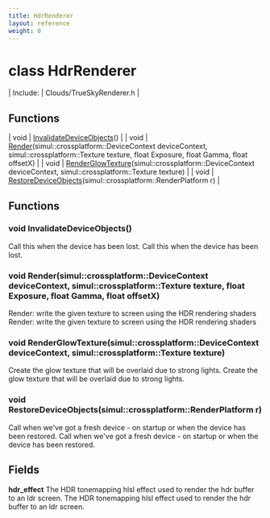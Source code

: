 ```yaml
---
title: HdrRenderer
layout: reference
weight: 0
---
```

class HdrRenderer
===

| Include: | Clouds/TrueSkyRenderer.h |



Functions
---

| void | [InvalidateDeviceObjects](#InvalidateDeviceObjects)() |
| void | [Render](#Render)(simul::crossplatform::DeviceContext deviceContext, simul::crossplatform::Texture texture, float Exposure, float Gamma, float offsetX) |
| void | [RenderGlowTexture](#RenderGlowTexture)(simul::crossplatform::DeviceContext deviceContext, simul::crossplatform::Texture texture) |
| void | [RestoreDeviceObjects](#RestoreDeviceObjects)(simul::crossplatform::RenderPlatform r) |


Functions
---

### <a name="InvalidateDeviceObjects"/>void InvalidateDeviceObjects()
Call this when the device has been lost.
Call this when the device has been lost.

### <a name="Render"/>void Render(simul::crossplatform::DeviceContext deviceContext, simul::crossplatform::Texture texture, float Exposure, float Gamma, float offsetX)
Render: write the given texture to screen using the HDR rendering shaders
Render: write the given texture to screen using the HDR rendering shaders

### <a name="RenderGlowTexture"/>void RenderGlowTexture(simul::crossplatform::DeviceContext deviceContext, simul::crossplatform::Texture texture)
Create the glow texture that will be overlaid due to strong lights.
Create the glow texture that will be overlaid due to strong lights.

### <a name="RestoreDeviceObjects"/>void RestoreDeviceObjects(simul::crossplatform::RenderPlatform r)
Call when we've got a fresh device - on startup or when the device has been restored.
Call when we've got a fresh device - on startup or when the device has been restored.

Fields
---

**hdr_effect** The HDR tonemapping hlsl effect used to render the hdr buffer to an ldr screen. The HDR tonemapping hlsl effect used to render the hdr buffer to an ldr screen.
